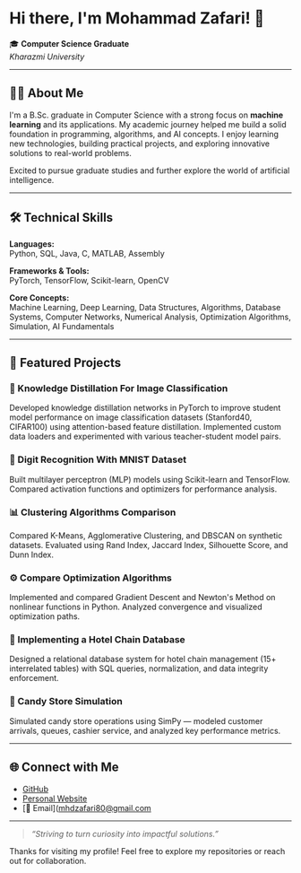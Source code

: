 # Hi there, I'm Mohammad Zafari! 👋

🎓 **Computer Science Graduate**  
_Kharazmi University_

---

## 👨‍💻 About Me

I'm a B.Sc. graduate in Computer Science with a strong focus on **machine learning** and its applications. My academic journey helped me build a solid foundation in programming, algorithms, and AI concepts. I enjoy learning new technologies, building practical projects, and exploring innovative solutions to real-world problems.

Excited to pursue graduate studies and further explore the world of artificial intelligence.

---

## 🛠️ Technical Skills

**Languages:**  
Python, SQL, Java, C, MATLAB, Assembly

**Frameworks & Tools:**  
PyTorch, TensorFlow, Scikit-learn, OpenCV

**Core Concepts:**  
Machine Learning, Deep Learning, Data Structures, Algorithms, Database Systems, Computer Networks, Numerical Analysis, Optimization Algorithms, Simulation, AI Fundamentals

---

## 🚀 Featured Projects

### 🔎 Knowledge Distillation For Image Classification
Developed knowledge distillation networks in PyTorch to improve student model performance on image classification datasets (Stanford40, CIFAR100) using attention-based feature distillation. Implemented custom data loaders and experimented with various teacher-student model pairs.

### 🧠 Digit Recognition With MNIST Dataset
Built multilayer perceptron (MLP) models using Scikit-learn and TensorFlow. Compared activation functions and optimizers for performance analysis.

### 📊 Clustering Algorithms Comparison
Compared K-Means, Agglomerative Clustering, and DBSCAN on synthetic datasets. Evaluated using Rand Index, Jaccard Index, Silhouette Score, and Dunn Index.

### ⚙️ Compare Optimization Algorithms
Implemented and compared Gradient Descent and Newton's Method on nonlinear functions in Python. Analyzed convergence and visualized optimization paths.

### 🏨 Implementing a Hotel Chain Database
Designed a relational database system for hotel chain management (15+ interrelated tables) with SQL queries, normalization, and data integrity enforcement.

### 🍬 Candy Store Simulation
Simulated candy store operations using SimPy — modeled customer arrivals, queues, cashier service, and analyzed key performance metrics.

---

## 🌐 Connect with Me

- [GitHub](https://github.com/m-zafari)
- [Personal Website](https://m-zafari.github.io/)
- [📧 Email](mhdzafari80@gmail.com

---

> _“Striving to turn curiosity into impactful solutions.”_

Thanks for visiting my profile! Feel free to explore my repositories or reach out for collaboration.
